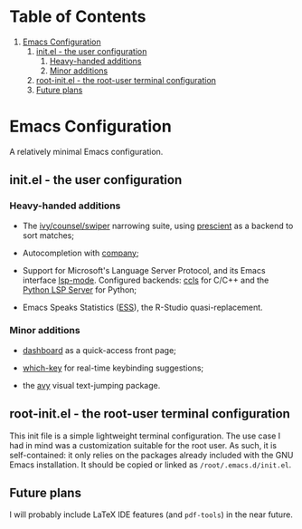 
# Table of Contents

1.  [Emacs Configuration](#org1d4cc9e)
    1.  [init.el - the user configuration](#org48322b0)
        1.  [Heavy-handed additions](#org357bac9)
        2.  [Minor additions](#org731f259)
    2.  [root-init.el - the root-user terminal configuration](#orge1ba03a)
    3.  [Future plans](#org1e497e5)


<a id="org1d4cc9e"></a>

# Emacs Configuration

A relatively minimal Emacs configuration.


<a id="org48322b0"></a>

## init.el - the user configuration


<a id="org357bac9"></a>

### Heavy-handed additions

-   The [ivy/counsel/swiper](https://github.com/abo-abo/swiper) narrowing suite, using [prescient](https://github.com/raxod502/prescient.el) as a backend to sort matches;

-   Autocompletion with [company](https://company-mode.github.io/);

-   Support for Microsoft's Language Server Protocol, and its Emacs interface [lsp-mode](https://emacs-lsp.github.io/lsp-mode/). Configured backends: [ccls](https://github.com/MaskRay/emacs-ccls) for C/C++ and the [Python LSP Server](https://github.com/python-lsp/python-lsp-server) for Python;

-   Emacs Speaks Statistics ([ESS](https://ess.r-project.org/)), the R-Studio quasi-replacement.


<a id="org731f259"></a>

### Minor additions

-   [dashboard](https://github.com/emacs-dashboard/emacs-dashboard) as a quick-access front page;

-   [which-key](https://github.com/justbur/emacs-which-key) for real-time keybinding suggestions;

-   the [avy](https://github.com/abo-abo/avy) visual text-jumping package.


<a id="orge1ba03a"></a>

## root-init.el - the root-user terminal configuration

This init file is a simple lightweight terminal configuration. The use case I had in mind was a customization suitable for the root user.
As such, it is self-contained: it only relies on the packages already included with the GNU Emacs installation.
It should be copied or linked as `/root/.emacs.d/init.el`.


<a id="org1e497e5"></a>

## Future plans

I will probably include LaTeX IDE features (and `pdf-tools`) in the near future.


